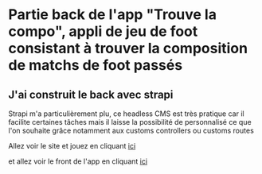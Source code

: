 # Partie back de l'app "Trouve la compo", appli de jeu de foot consistant à trouver la composition de matchs de foot passés
## J'ai construit le back avec strapi
Strapi m'a particulièrement plu, ce headless CMS est très pratique car il facilite certaines tâches mais il laisse la possibilité de personnalisé ce que l'on souhaite grâce notamment aux customs controllers ou customs routes

Allez voir le site et jouez en cliquant [ici](https://trouve-la-compo.netlify.app/)

et allez voir le front de l'app en cliquant [ici](https://github.com/FabriceMilet/quizFoot-front) 

